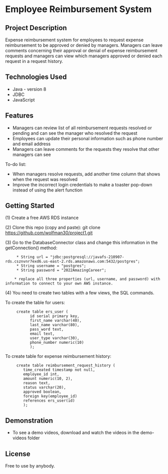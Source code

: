 # Employee Reimbursement System 

## Project Description

Expense reimbursement system for employees to request expense reimbursement to be approved or denied by managers. Managers can leave comments concerning their approval or denial of expense reimbursement requests and managers can view which managers approved or denied each request in a request history. 

## Technologies Used

* Java - version 8
* JDBC
* JavaScript

## Features
* Managers can review list of all reimbursement requests resolved or pending and can see the manager who resolved the request
* Employees can update their personal information such as phone number and email address
* Managers can leave comments for the requests they resolve that other managers can see 

To-do list:
* When managers resolve requests, add another time column that shows when the request was resolved
* Improve the incorrect login credentials to make a toaster pop-down instead of using the alert function 

## Getting Started
   
(1) Create a free AWS RDS instance

(2) Clone this repo (copy and paste): git clone https://github.com/wolfman30/project1.git

(3) Go to the DatabaseConnector class and change this information in the getConnection() method: 
         
         * String url = "jdbc:postgresql://javafs-210907-rds.csznvnr7exd6.us-east-2.rds.amazonaws.com:5432/postgres";
         * String username = "postgres";
         * String password = "2022AmazingCareer";
        
        * replace all three properties (url, username, and password) with information to connect to your own AWS instance. 
        
(4) You need to create two tables with a few views, the SQL commands. 
     
   To create the table for users:
   
         create table ers_user (
               id serial primary key,
               first_name varchar(40),
               last_name varchar(80), 
               pass_word text, 
               email text, 
               user_type varchar(30), 
               phone_number numeric(10)
               ); 
               
   To create table for expense reimbursement history: 
         
         create table reimbursement_request_history (
            time_created timestamp not null, 
            employee_id int,
            amount numeric(10, 2), 
            reason text, 
            status varchar(20),
            approved boolean, 
            foreign key(employee_id) 
            references ers_user(id)
            ); 

      
   
 

## Demonstration

- To see a demo videos, download and watch the videos in the demo-videos folder 

## License

Free to use by anybody. 


